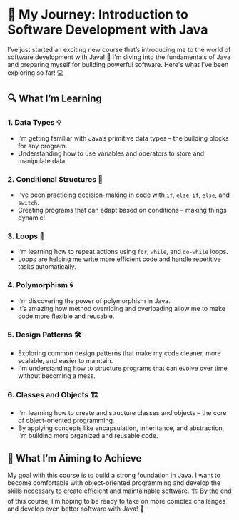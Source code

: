 # 🚀 My Journey: Introduction to Software Development with Java

I’ve just started an exciting new course that’s introducing me to the world of software development with Java! 🌟 I'm diving into the fundamentals of Java and preparing myself for building powerful software. Here's what I've been exploring so far! 💻

## 🔍 What I’m Learning

### 1. **Data Types** 💡
- I’m getting familiar with Java’s primitive data types – the building blocks for any program.
- Understanding how to use variables and operators to store and manipulate data.

### 2. **Conditional Structures** 🤔
- I’ve been practicing decision-making in code with `if`, `else if`, `else`, and `switch`.
- Creating programs that can adapt based on conditions – making things dynamic!

### 3. **Loops** 🔄
- I’m learning how to repeat actions using `for`, `while`, and `do-while` loops.
- Loops are helping me write more efficient code and handle repetitive tasks automatically.

### 4. **Polymorphism** 🌀
- I’m discovering the power of polymorphism in Java.
- It’s amazing how method overriding and overloading allow me to make code more flexible and reusable.

### 5. **Design Patterns** 🛠️
- Exploring common design patterns that make my code cleaner, more scalable, and easier to maintain.
- I'm understanding how to structure programs that can evolve over time without becoming a mess.

### 6. **Classes and Objects** 🏗️
- I’m learning how to create and structure classes and objects – the core of object-oriented programming.
- By applying concepts like encapsulation, inheritance, and abstraction, I’m building more organized and reusable code.

## 🎯 What I’m Aiming to Achieve

My goal with this course is to build a strong foundation in Java. I want to become comfortable with object-oriented programming and develop the skills necessary to create efficient and maintainable software. 🏗️ By the end of this course, I’m hoping to be ready to take on more complex challenges and develop even better software with Java! 🚀
